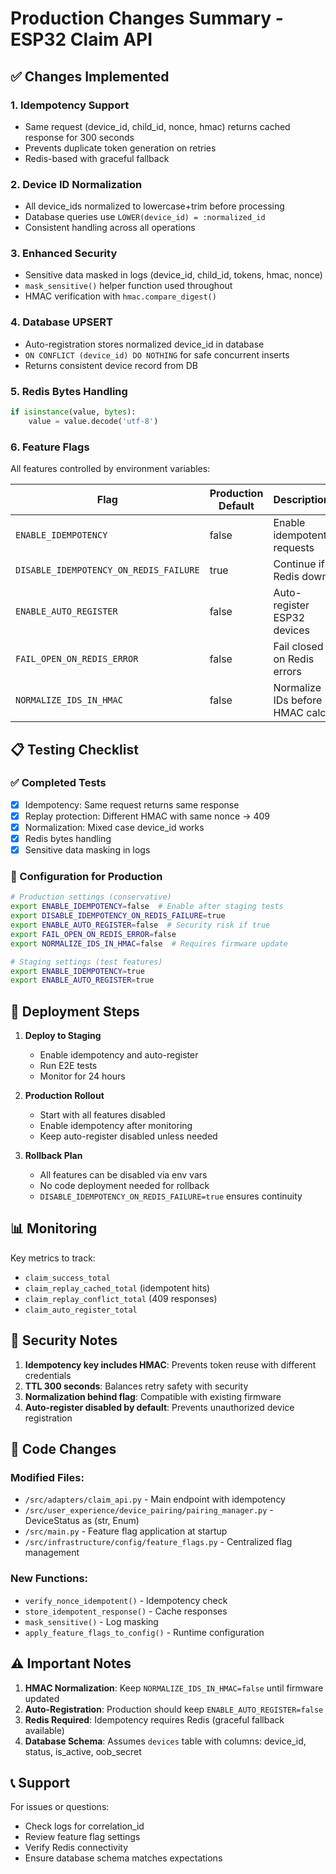 # Production Changes Summary - ESP32 Claim API

## ✅ Changes Implemented

### 1. **Idempotency Support**
- Same request (device_id, child_id, nonce, hmac) returns cached response for 300 seconds
- Prevents duplicate token generation on retries
- Redis-based with graceful fallback

### 2. **Device ID Normalization**
- All device_ids normalized to lowercase+trim before processing
- Database queries use `LOWER(device_id) = :normalized_id`
- Consistent handling across all operations

### 3. **Enhanced Security**
- Sensitive data masked in logs (device_id, child_id, tokens, hmac, nonce)
- `mask_sensitive()` helper function used throughout
- HMAC verification with `hmac.compare_digest()`

### 4. **Database UPSERT**
- Auto-registration stores normalized device_id in database
- `ON CONFLICT (device_id) DO NOTHING` for safe concurrent inserts
- Returns consistent device record from DB

### 5. **Redis Bytes Handling**
```python
if isinstance(value, bytes):
    value = value.decode('utf-8')
```

### 6. **Feature Flags**
All features controlled by environment variables:

| Flag | Production Default | Description |
|------|-------------------|-------------|
| `ENABLE_IDEMPOTENCY` | false | Enable idempotent requests |
| `DISABLE_IDEMPOTENCY_ON_REDIS_FAILURE` | true | Continue if Redis down |
| `ENABLE_AUTO_REGISTER` | false | Auto-register ESP32 devices |
| `FAIL_OPEN_ON_REDIS_ERROR` | false | Fail closed on Redis errors |
| `NORMALIZE_IDS_IN_HMAC` | false | Normalize IDs before HMAC calc |

## 📋 Testing Checklist

### ✅ Completed Tests
- [x] Idempotency: Same request returns same response
- [x] Replay protection: Different HMAC with same nonce → 409
- [x] Normalization: Mixed case device_id works
- [x] Redis bytes handling
- [x] Sensitive data masking in logs

### 🔧 Configuration for Production

```bash
# Production settings (conservative)
export ENABLE_IDEMPOTENCY=false  # Enable after staging tests
export DISABLE_IDEMPOTENCY_ON_REDIS_FAILURE=true
export ENABLE_AUTO_REGISTER=false  # Security risk if true
export FAIL_OPEN_ON_REDIS_ERROR=false
export NORMALIZE_IDS_IN_HMAC=false  # Requires firmware update

# Staging settings (test features)
export ENABLE_IDEMPOTENCY=true
export ENABLE_AUTO_REGISTER=true
```

## 🚀 Deployment Steps

1. **Deploy to Staging**
   - Enable idempotency and auto-register
   - Run E2E tests
   - Monitor for 24 hours

2. **Production Rollout**
   - Start with all features disabled
   - Enable idempotency after monitoring
   - Keep auto-register disabled unless needed

3. **Rollback Plan**
   - All features can be disabled via env vars
   - No code deployment needed for rollback
   - `DISABLE_IDEMPOTENCY_ON_REDIS_FAILURE=true` ensures continuity

## 📊 Monitoring

Key metrics to track:
- `claim_success_total`
- `claim_replay_cached_total` (idempotent hits)
- `claim_replay_conflict_total` (409 responses)
- `claim_auto_register_total`

## 🔐 Security Notes

1. **Idempotency key includes HMAC**: Prevents token reuse with different credentials
2. **TTL 300 seconds**: Balances retry safety with security
3. **Normalization behind flag**: Compatible with existing firmware
4. **Auto-register disabled by default**: Prevents unauthorized device registration

## 📝 Code Changes

### Modified Files:
- `/src/adapters/claim_api.py` - Main endpoint with idempotency
- `/src/user_experience/device_pairing/pairing_manager.py` - DeviceStatus as (str, Enum)
- `/src/main.py` - Feature flag application at startup
- `/src/infrastructure/config/feature_flags.py` - Centralized flag management

### New Functions:
- `verify_nonce_idempotent()` - Idempotency check
- `store_idempotent_response()` - Cache responses  
- `mask_sensitive()` - Log masking
- `apply_feature_flags_to_config()` - Runtime configuration

## ⚠️ Important Notes

1. **HMAC Normalization**: Keep `NORMALIZE_IDS_IN_HMAC=false` until firmware updated
2. **Auto-Registration**: Production should keep `ENABLE_AUTO_REGISTER=false`
3. **Redis Required**: Idempotency requires Redis (graceful fallback available)
4. **Database Schema**: Assumes `devices` table with columns: device_id, status, is_active, oob_secret

## 📞 Support

For issues or questions:
- Check logs for correlation_id
- Review feature flag settings
- Verify Redis connectivity
- Ensure database schema matches expectations